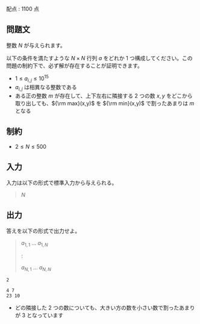 配点 : $1100$ 点

## 問題文

整数 $N$ が与えられます。

以下の条件を満たすような $N \times N$ 行列 $a$ をどれか $1$ つ構成してください。この問題の制約下で、必ず解が存在することが証明できます。

- $1 \leq a_{i,j} \leq 10^{15}$
- $a_{i,j}$ は相異なる整数である
- ある正の整数 $m$ が存在して、上下左右に隣接する $2$ つの数 $x,y$ をどこから取り出しても、${\rm max}(x,y)$ を ${\rm min}(x,y)$ で割ったあまりは $m$ となる

## 制約

- $2 \leq N \leq 500$

## 入力

入力は以下の形式で標準入力から与えられる。

> $N$

## 出力

答えを以下の形式で出力せよ。

> $a_{1,1}$ $...$ $a_{1,N}$
> 
> $:$
> 
> $a_{N,1}$ $...$ $a_{N,N}$

```input1
2
```

```output1
4 7
23 10
```

- どの隣接した $2$ つの数についても、大きい方の数を小さい数で割ったあまりが $3$ となっています